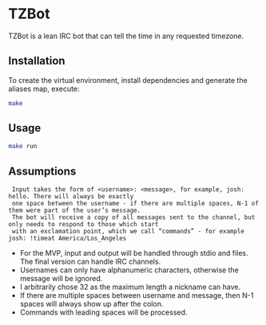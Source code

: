 # TZBot

TZBot is a lean IRC bot that can tell the time in any requested timezone.

## Installation

To create the virtual environment, install dependencies and generate the aliases map, execute:

```bash
make
```

## Usage

```bash
make run
```

## Assumptions

```
 Input takes the form of <username>: <message>, for example, josh: hello. There will always be exactly
 one space between the username - if there are multiple spaces, N-1 of them were part of the user’s message.
 The bot will receive a copy of all messages sent to the channel, but only needs to respond to those which start
 with an exclamation point, which we call “commands” - for example josh: !timeat America/Los_Angeles
```

 * For the MVP, input and output will be handled through stdio and files. The final version can handle IRC channels.
 * Usernames can only have alphanumeric characters, otherwise the message will be ignored.
 * I arbitrarily chose 32 as the maximum length a nickname can have.
 * If there are multiple spaces between username and message, then N-1 spaces will always show up after the colon.
 * Commands with leading spaces will be processed.
